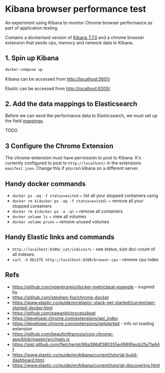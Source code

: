 # Kibana browser performance test

An experiment using Kibana to monitor Chrome browser performance as part of application testing.

Contains a dockerised version of [Kibana 7.7.0](https://www.elastic.co/kibana) and a chrome browser extension that sends cpu, memory and network data to Kibana.


## 1. Spin up Kibana
 
``` bash
docker-compose up
```

Kibana can be accessed from [http://localhost:5601/](http://localhost:5601/)

Elastic can be accessed from [http://localhost:9200/](http://localhost:9200/)

## 2. Add the data mappings to Elasticsearch 

Before we can send the performance data to Elasticsearch, we must set up the field [mappings](https://www.elastic.co/guide/en/elasticsearch/reference/7.7/mapping.html).

TODO

## 3 Configure the Chrome Extension

The chrome-extension must have permission to post to Kibana.  It's currently configured to post to ```http://localhost/``` in the extensions ```manifest.json```. Change this if you run kibana on a different server.

## Handy docker commands

* `docker ps -aq -f status=exited` ~ list all your stopped containers using
* `docker rm $(docker ps -aq -f status=exited)` ~ remove all your stopped containers
* `docker rm $(docker ps -a -q)` ~ remove all containers
* `docker volume ls` ~ view all volumes
* `docker volume prune` ~ remove unused volumes

## Handy Elastic links and commands

* ```http://localhost:9200/_cat/indices?v``` - see status, size doc-count of all indexes.
* ```curl -X DELETE http://localhost:9200/browser-cpu``` - remove cpu index

## Refs

* https://github.com/ypereirareis/docker-metricbeat-example - inspired by 
* https://github.com/stephen-fox/chrome-docker
* https://www.elastic.co/guide/en/elastic-stack-get-started/current/get-started-docker.html
* https://github.com/pawankt/processbeat
* https://developer.chrome.com/extensions/api_index
* https://developer.chrome.com/extensions/getstarted - info on loading extension
* https://github.com/beaufortfrancois/cog-chrome-app/blob/master/src/main.js
* https://gist.github.com/fletcherist/69a396df380355e49695ecb2fa71e84f
* https://www.elastic.co/guide/en/kibana/current/tutorial-build-dashboard.html
* https://www.elastic.co/guide/en/kibana/current/tutorial-discovering.html
